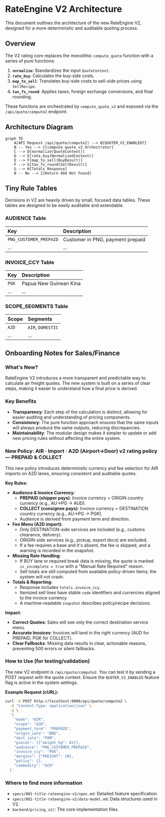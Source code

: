 # RateEngine V2 Architecture

This document outlines the architecture of the new RateEngine V2, designed for a more deterministic and auditable quoting process.

## Overview

The V2 rating core replaces the monolithic `compute_quote` function with a series of pure functions:

1.  **`normalize`**: Standardizes the input `QuoteContext`.
2.  **`rate_buy`**: Calculates the buy-side costs.
3.  **`map_to_sell`**: Translates buy-side costs to sell-side prices using `SellRecipe`.
4.  **`tax_fx_round`**: Applies taxes, foreign exchange conversions, and final rounding.

These functions are orchestrated by `compute_quote_v2` and exposed via the `/api/quote/compute2` endpoint.

## Architecture Diagram

```mermaid
graph TD
    A[API Request /api/quote/compute2] --> B{QUOTER_V2_ENABLED?}
    B -- Yes --> C[compute_quote_v2 Orchestrator]
    C --> D[normalize(QuoteContext)]
    D --> E[rate_buy(NormalizedContext)]
    E --> F[map_to_sell(BuyResult)]
    F --> G[tax_fx_round(SellResult)]
    G --> H[Totals Response]
    B -- No --> I[Return 404 Not Found]
```

## Tiny Rule Tables

Decisions in V2 are heavily driven by small, focused data tables. These tables are designed to be easily auditable and extendable.

### AUDIENCE Table

| Key                      | Description                               |
| :----------------------- | :---------------------------------------- |
| `PNG_CUSTOMER_PREPAID`   | Customer in PNG, payment prepaid          |
| ...                      | ...                                       |

### INVOICE_CCY Table

| Key | Description       |
| :-- | :---------------- |
| `PGK` | Papua New Guinean Kina |
| ... | ...               |

### SCOPE_SEGMENTS Table

| Scope | Segments                  |
| :---- | :------------------------ |
| `A2D` | `AIR`, `DOMESTIC`         |
| ...   | ...                       |

## Onboarding Notes for Sales/Finance

### What's New?

RateEngine V2 introduces a more transparent and predictable way to calculate air freight quotes. The new system is built on a series of clear steps, making it easier to understand how a final price is derived.

### Key Benefits

*   **Transparency**: Each step of the calculation is distinct, allowing for easier auditing and understanding of pricing components.
*   **Consistency**: The pure function approach ensures that the same inputs will always produce the same outputs, reducing discrepancies.
*   **Maintainability**: The modular design makes it simpler to update or add new pricing rules without affecting the entire system.

### New Policy: AIR · Import · A2D (Airport→Door) v2 rating policy — PREPAID & COLLECT

This new policy introduces deterministic currency and fee selection for AIR imports on A2D lanes, ensuring consistent and auditable quotes.

**Key Rules:**

*   **Audience & Invoice Currency**:
    *   **PREPAID (shipper pays)**: Invoice currency = ORIGIN country currency (e.g., AU→PG → AUD).
    *   **COLLECT (consignee pays)**: Invoice currency = DESTINATION country currency (e.g., AU→PG → PGK).
    *   Audience is derived from payment term and direction.
*   **Fee Menu (A2D import)**:
    *   Only DESTINATION-side services are included (e.g., customs clearance, delivery).
    *   ORIGIN-side services (e.g., pickup, export docs) are excluded.
    *   If a fee requires a base and it's absent, the fee is skipped, and a warning is recorded in the snapshot.
*   **Missing Rate Handling**:
    *   If BUY lane or required break data is missing, the quote is marked `is_incomplete = true` with a "Manual Rate Required" reason.
    *   Sell totals are still computed from available policy-driven items; the system will not crash.
*   **Totals & Reporting**:
    *   Response includes `totals.invoice_ccy`.
    *   Itemized sell lines have stable `code` identifiers and currencies aligned to the invoice currency.
    *   A machine-readable `snapshot` describes policy/recipe decisions.

**Impact:**

*   **Correct Quotes**: Sales will see only the correct destination service menu.
*   **Accurate Invoices**: Invoices will land in the right currency (AUD for PREPAID, PGK for COLLECT).
*   **Clear Fallbacks**: Missing data results in clear, actionable reasons, preventing 500 errors or silent fallbacks.

### How to Use (for testing/validation)

The new V2 endpoint is `/api/quote/compute2`. You can test it by sending a POST request with the quote context. Ensure the `QUOTER_V2_ENABLED` feature flag is active in the system settings.

**Example Request (cURL):**

```bash
curl -X POST http://localhost:8000/api/quote/compute2 \
  -H "Content-Type: application/json" \
  -d \
  '{
    "mode": "AIR",
    "scope": "A2D",
    "payment_term": "PREPAID",
    "origin_iata": "BNE",
    "dest_iata": "POM",
    "pieces": [{"weight_kg": 81}],
    "audience": "PNG_CUSTOMER_PREPAID",
    "invoice_ccy": "PGK",
    "margins": {"FREIGHT": 10},
    "policy": {},
    "commodity": "GCR"
  }'
```

### Where to find more information

*   `specs/001-title-rateengine-v2/spec.md`: Detailed feature specification.
*   `specs/001-title-rateengine-v2/data-model.md`: Data structures used in V2.
*   `backend/pricing_v2/`: The core implementation files.
